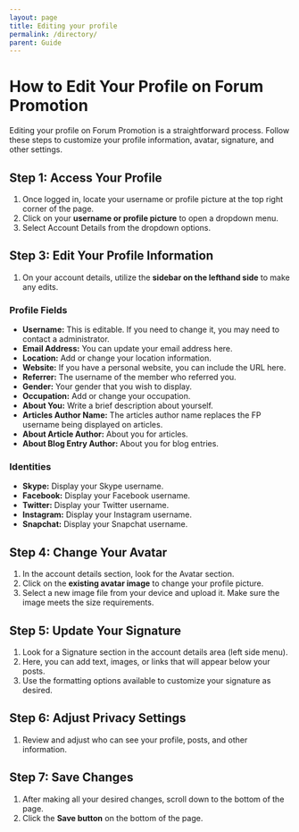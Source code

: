 ```yaml
---
layout: page
title: Editing your profile
permalink: /directory/
parent: Guide
---
```


# How to Edit Your Profile on Forum Promotion

Editing your profile on Forum Promotion is a straightforward process. Follow these steps to customize your profile information, avatar, signature, and other settings.

## Step 1: Access Your Profile

1. Once logged in, locate your username or profile picture at the top right corner of the page.
2. Click on your **username or profile picture** to open a dropdown menu.
3. Select Account Details from the dropdown options.

## Step 3: Edit Your Profile Information

1. On your account details, utilize the **sidebar on the lefthand side** to make any edits. 

### Profile Fields

- **Username:** This is editable. If you need to change it, you may need to contact a administrator.
- **Email Address:** You can update your email address here.
- **Location:** Add or change your location information.
- **Website:** If you have a personal website, you can include the URL here.
- **Referrer:** The username of the member who referred you.
- **Gender:** Your gender that you wish to display.
- **Occupation:** Add or change your occupation.
- **About You:** Write a brief description about yourself.
- **Articles Author Name:** The articles author name replaces the FP username being displayed on articles.
- **About Article Author:** About you for articles.
- **About Blog Entry Author:** About you for blog entries.

### Identities

- **Skype:** Display your Skype username.
- **Facebook:** Display your Facebook username.
- **Twitter:** Display your Twitter username.
- **Instagram:** Display your Instagram username.
- **Snapchat:** Display your Snapchat username.

## Step 4: Change Your Avatar

1. In the account details section, look for the Avatar section.
2. Click on the **existing avatar image** to change your profile picture.
3. Select a new image file from your device and upload it. Make sure the image meets the size requirements.

## Step 5: Update Your Signature

1. Look for a Signature section in the account details area (left side menu).
2. Here, you can add text, images, or links that will appear below your posts.
3. Use the formatting options available to customize your signature as desired.

## Step 6: Adjust Privacy Settings

1. Review and adjust who can see your profile, posts, and other information.

## Step 7: Save Changes

1. After making all your desired changes, scroll down to the bottom of the page.
2. Click the **Save button** on the bottom of the page.
